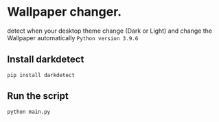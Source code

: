 # Wallpaper changer. 
detect when your desktop theme change (Dark or Light) and change the Wallpaper automatically
`Python version 3.9.6`

## Install darkdetect
`pip install darkdetect`

## Run the script
`python main.py`